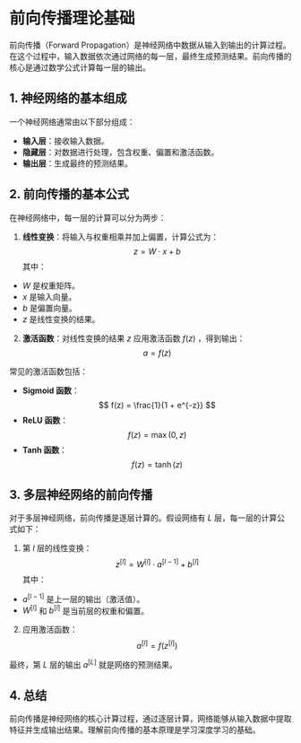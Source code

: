 # 前向传播理论基础

前向传播（Forward Propagation）是神经网络中数据从输入到输出的计算过程。在这个过程中，输入数据依次通过网络的每一层，最终生成预测结果。前向传播的核心是通过数学公式计算每一层的输出。

## 1. 神经网络的基本组成

一个神经网络通常由以下部分组成：
- **输入层**：接收输入数据。
- **隐藏层**：对数据进行处理，包含权重、偏置和激活函数。
- **输出层**：生成最终的预测结果。

## 2. 前向传播的基本公式

在神经网络中，每一层的计算可以分为两步：

1. **线性变换**：将输入与权重相乘并加上偏置，计算公式为：
  $$
  z = W \cdot x + b
  $$
  其中：
  -  $W$  是权重矩阵。
  -  $x$  是输入向量。
  -  $b$  是偏置向量。
  -  $z$  是线性变换的结果。

2. **激活函数**：对线性变换的结果  $z$  应用激活函数  $f(z)$ ，得到输出：
  $$
  a = f(z)
  $$

常见的激活函数包括：
- **Sigmoid 函数**：
  $$
  f(z) = \frac{1}{1 + e^{-z}}
  $$
- **ReLU 函数**：
  $$
  f(z) = \max(0, z)
  $$
- **Tanh 函数**：
  $$
  f(z) = \tanh(z)
  $$

## 3. 多层神经网络的前向传播

对于多层神经网络，前向传播是逐层计算的。假设网络有  $L$  层，每一层的计算公式如下：

1. 第  $l$  层的线性变换：
  $$
  z^{[l]} = W^{[l]} \cdot a^{[l-1]} + b^{[l]}
  $$
  其中：
  -  $a^{[l-1]}$  是上一层的输出（激活值）。
  -  $W^{[l]}$  和  $b^{[l]}$  是当前层的权重和偏置。

2. 应用激活函数：
  $$
  a^{[l]} = f(z^{[l]})
  $$

最终，第  $L$  层的输出  $a^{[L]}$  就是网络的预测结果。

## 4. 总结

前向传播是神经网络的核心计算过程，通过逐层计算，网络能够从输入数据中提取特征并生成输出结果。理解前向传播的基本原理是学习深度学习的基础。
